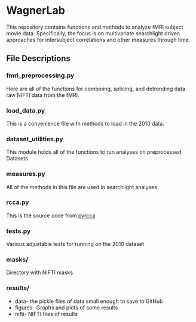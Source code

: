 # WagnerLab
This repository contains functions and methods to analyze fMRI subject movie data.  Specifically, the focus is on
multivariate searchlight driven approaches for intersubject correlations and other measures through time. 
## File Descriptions


### fmri_preprocessing.py
Here are all of the functions for combining, splicing, and detrending data raw NIFTI data from the fMRI. 

### load_data.py
This is a convenience file with methods to load in the 2010 data.

### dataset_utilities.py
This module holds all of the functions to run analyses on preprocessed Datasets

### measures.py
All of the methods in this file are used in searchlight analyses

### rcca.py
This is the source code from [pyrcca](https://github.com/gallantlab/pyrcca/blob/master/rcca.py) 

### tests.py
Various adjustable tests for running on the 2010 dataset

### masks/
Directory with NIFTI masks

### results/

* data- the pickle files of data small enough to save to GitHub
* figures- Graphs and plots of some results
* nifti- NIFTI files of results

